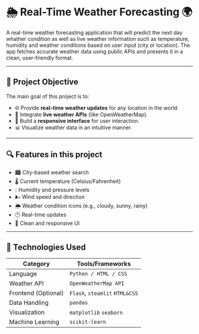 # 🌦️ Real-Time Weather Forecasting 🌍

A real-time weather forecasting application that will predict the next day whather condition as well as live weather information such as temperature, humidity and weather conditions based on user input (city or location). The app fetches accurate weather data using public APIs and presents it in a clean, user-friendly format.

---

## 🎯 Project Objective

The main goal of this project is to:

- 🌐 Provide **real-time weather updates** for any location in the world.
- 📡 Integrate **live weather APIs** (like OpenWeatherMap).
- 📱 Build a **responsive interface** for user interaction.
- 📊 Visualize weather data in an intuitive manner.

---

## 🔍 Features in this project

- 🏙️ City-based weather search
- 🌡️ Current temperature (Celsius/Fahrenheit)
- 💧 Humidity and pressure levels
- 🌬️ Wind speed and direction
- 🌦️ Weather condition icons (e.g., cloudy, sunny, rainy)
- 🕐 Real-time updates
- 🎨 Clean and responsive UI

---

## 🧰 Technologies Used

| Category            | Tools/Frameworks                          |
|---------------------|-------------------------------------------|
| Language            | `Python / HTML / CSS`        |
| Weather API         | `OpenWeatherMap API`                      |
| Frontend (Optional) | `Flask`, `steamlit` `HTML&CSS`                       |
| Data Handling       |  `pandas`                                 |
| Visualization       | `matplotlib` `seaborn `                   |
| Machine Learning    | `scikit-learn`                                    |